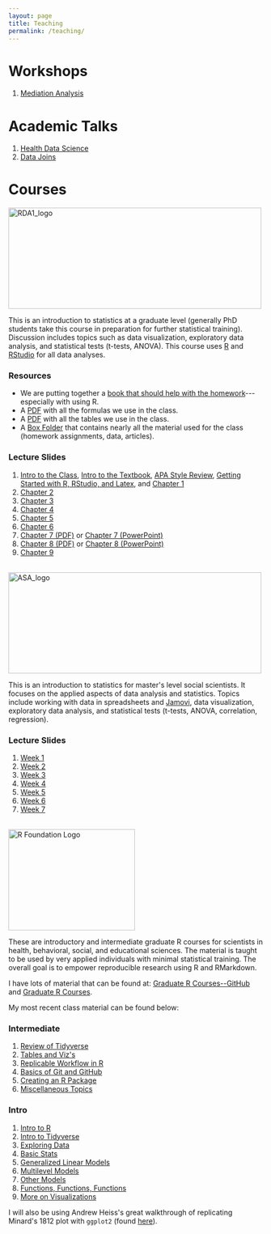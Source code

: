 ```yaml
---
layout: page
title: Teaching
permalink: /teaching/
---
```


# Workshops

1. [Mediation Analysis](https://tysonstanley.github.io/Workshops/MediationAnalysis.html)

# Academic Talks

1. [Health Data Science](https://tysonstanley.github.io/healthdatascience/index.html)
2. [Data Joins](https://tysonstanley.github.io/data_joins_demonstration/Presentation.html)


# Courses

<img src="{{ site.baseurl }}/assets/images/RDA1_logo.png" alt="RDA1_logo" height="200" width="500">

This is an introduction to statistics at a graduate level (generally PhD students take this course in preparation for further statistical training). Discussion includes topics such as data visualization, exploratory data analysis, and statistical tests (t-tests, ANOVA). This course uses [R](https://www.r-project.org/) and [RStudio](https://www.rstudio.com/) for all data analyses. 

### Resources

- We are putting together a [book that should help with the homework](https://sarbearschwartz.github.io/Quant_I/)---especially with using R.
- A [PDF](http://tysonbarrett.com/EDUC-6600/Resources/formulas.pdf) with all the formulas we use in the class.
- A [PDF](http://tysonbarrett.com/EDUC-6600/Resources/tables.pdf) with all the tables we use in the class.
- A [Box Folder](https://usu.app.box.com/folder/44325607147) that contains nearly all the material used for the class (homework assignments, data, articles).

### Lecture Slides

1. [Intro to the Class](http://tysonbarrett.com/EDUC-6600/Slides/u00_Syllabus_2018_Spring.pdf), [Intro to the Textbook](http://tysonbarrett.com/EDUC-6600/Slides/u00_CohenTextbook_EDUC_6600_2018.pdf), [APA Style Review](http://tysonbarrett.com/EDUC-6600/Slides/u00_APAStyle_EDUC_6600_2018.pdf), [Getting Started with R, RStudio, and Latex](http://tysonbarrett.com/EDUC-6600/Slides/u00_R_Resources.html), and [Chapter 1](http://tysonbarrett.com/EDUC-6600/Slides/u00_Ch1_Intro.html)
2. [Chapter 2](http://tysonbarrett.com/EDUC-6600/Slides/u01_Ch2_DataViz.html)
3. [Chapter 3](http://tysonbarrett.com/EDUC-6600/Slides/u01_Ch3_CenterSpread.html)
4. [Chapter 4](http://tysonbarrett.com/EDUC-6600/Slides/u01_Ch4_Zscores.html)
5. [Chapter 5](http://tysonbarrett.com/EDUC-6600/Slides/u02_Ch5_HypoTest.html)
6. [Chapter 6](http://tysonbarrett.com/EDUC-6600/Slides/u02_Ch6_CI_tDist.html)
7. [Chapter 7 (PDF)](http://tysonbarrett.com/EDUC-6600/Slides/u02_Ch7_ttest.pdf) or [Chapter 7 (PowerPoint)](http://tysonbarrett.com/EDUC-6600/Slides/u02_Ch7_ttest.pptx)
8. [Chapter 8 (PDF)](http://tysonbarrett.com/EDUC-6600/Slides/u02_Ch8_power.pdf) or [Chapter 8 (PowerPoint)](http://tysonbarrett.com/EDUC-6600/Slides/u02_Ch8_power.pptx)
9. [Chapter 9](http://tysonbarrett.com/EDUC-6600/Slides/u03_Ch9_LinReg.html)

<br>
<img src="{{ site.baseurl }}/assets/images/ASA_logo.png" alt="ASA_logo" height="200" width="500">

This is an introduction to statistics for master's level social scientists. It focuses on the applied aspects of data analysis and statistics. Topics include working with data in spreadsheets and [Jamovi](https://www.jamovi.org/), data visualization, exploratory data analysis, and statistical tests (t-tests, ANOVA, correlation, regression).

### Lecture Slides

1. [Week 1](http://tysonbarrett.com/EDUC-6050/Slides/01_EDUC_6050_2018.pdf)
2. [Week 2](http://tysonbarrett.com/EDUC-6050/Slides/02_EDUC_6050_2018.pdf)
3. [Week 3](http://tysonbarrett.com/EDUC-6050/Slides/03_EDUC_6050_2018.pdf)
4. [Week 4](http://tysonbarrett.com/EDUC-6050/Slides/04_EDUC_6050_2018.pdf)
5. [Week 5](http://tysonbarrett.com/EDUC-6050/Slides/05_EDUC_6050_2018.pdf)
6. [Week 6](http://tysonbarrett.com/EDUC-6050/Slides/06_EDUC_6050_2018.pdf)
6. [Week 7](http://tysonbarrett.com/EDUC-6050/Slides/07_EDUC_6050_2018.pdf)

<br>
<img src="https://www.r-project.org/logo/Rlogo.png" alt="R Foundation Logo" height="200" width="250">

These are introductory and intermediate graduate R courses for scientists in health, behavioral, social, and educational sciences. The material is taught to be used by very applied individuals with minimal statistical training. The overall goal is to empower reproducible research using R and RMarkdown.

I have lots of material that can be found at: [Graduate R Courses--GitHub](https://github.com/TysonStanley/Graduate_R_Courses) and [Graduate R Courses](https://tysonstanley.github.io/Graduate_R_Courses/).

My most recent class material can be found below:

### Intermediate

1. [Review of Tidyverse](https://tysonstanley.github.io/Graduate_R_Courses/intermediate/01_Review.html)
2. [Tables and Viz's](https://tysonstanley.github.io/Graduate_R_Courses/intermediate/02_tables_viz.html)
3. [Replicable Workflow in R](https://tysonstanley.github.io/Graduate_R_Courses/intermediate/03_RepWorkflow.html)
4. [Basics of Git and GitHub](https://tysonstanley.github.io/Graduate_R_Courses/intermediate/04_github.html)
5. [Creating an R Package](https://tysonstanley.github.io/Graduate_R_Courses/intermediate/05_OwnPackage.html)
6. [Miscellaneous Topics](https://tysonstanley.github.io/Graduate_R_Courses/intermediate/06_Misc.html)

### Intro

1. [Intro to R](https://tysonstanley.github.io/Graduate_R_Courses/intro/01_IntroSlides.pdf)
2. [Intro to Tidyverse](https://tysonstanley.github.io/Graduate_R_Courses/intro/02_Tidyverse.pdf)
3. [Exploring Data](https://tysonstanley.github.io/Graduate_R_Courses/intro/03_UnderstandData.pdf)
4. [Basic Stats](https://tysonstanley.github.io/Graduate_R_Courses/intro/04_BasicAnalyses.pdf)
5. [Generalized Linear Models](https://tysonstanley.github.io/Graduate_R_Courses/intro/05_GeneralizedLinearModels.pdf)
6. [Multilevel Models](https://tysonstanley.github.io/Graduate_R_Courses/intro/06_MultilevelModels.pdf)
7. [Other Models](https://tysonstanley.github.io/Graduate_R_Courses/intro/07_OtherModels.pdf)
8. [Functions, Functions, Functions](https://tysonstanley.github.io/Graduate_R_Courses/intro/06_MultilevelModels.pdf)
9. [More on Visualizations](https://tysonstanley.github.io/Graduate_R_Courses/intro/09_AdvancedPlotting.pdf)

I will also be using Andrew Heiss's great walkthrough of replicating Minard's 1812 plot with `ggplot2` (found [here](https://www.andrewheiss.com/blog/2017/08/10/exploring-minards-1812-plot-with-ggplot2/)).


